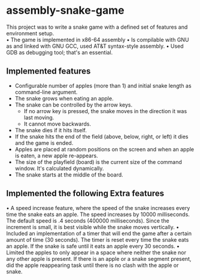 # assembly-snake-game
This project was to write a snake game with a defined set of features and environment setup.  
• The game is implemented in x86-64 assembly
• Is compilable with GNU as and linked with GNU GCC, used AT&T syntax-style assembly.
• Used GDB as debugging tool; that's an essential.  

Implemented features
---------------------
 - Configurable number of apples (more than 1) and initial snake length as command-line argument.
 - The snake grows when eating an apple.
 - The snake can be controlled by the arrow keys. 
    * If no arrow key is pressed, the snake moves in the direction it was last moving. 
    * It cannot move backwards.
 - The snake dies if it hits itself.
 - If the snake hits the end of the field (above, below, right, or left) it dies and the game is ended.
 - Apples are placed at random positions on the screen and when an apple is eaten, a new apple re-appears.
 - The size of the playfield (board) is the current size of the command window. It's calculated dynamically.
 - The snake starts at the middle of the board.

Implemented the following Extra features
---------------------------------------- 
• A speed increase feature, where the speed of the snake increases every time the snake eats an apple. 
  The speed increases by 10000 milliseconds. The default speed is .4 seconds (400000 milliseconds). 
  Since the increment is small, it is best visible while the  snake moves vertically. 
• Included an implementation of a timer that will end the game after a certain amount of time (30 seconds). 
  The timer is reset every time the snake eats an apple. If the snake is safe until it eats an apple every 30 seconds.
• Limited the apples to only appear in a space where neither the snake nor any other apple is present. If there is an apple
  or a snake segment present, did the apple reappearing task until there is no clash with the apple or snake. 
